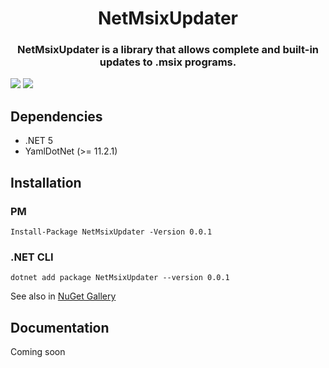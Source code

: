<h1 align="center">NetMsixUpdater</h1>
<h3 align="center">NetMsixUpdater is a library that allows complete and built-in updates to .msix programs.</h3>

<p>
  <img src="https://img.shields.io/nuget/dt/NetMsixUpdater">
  <img src="https://img.shields.io/nuget/v/NetMsixUpdater">
</p>

## Dependencies
- .NET 5
- YamlDotNet (>= 11.2.1)

## Installation
### PM
```
Install-Package NetMsixUpdater -Version 0.0.1
```
### .NET CLI
```
dotnet add package NetMsixUpdater --version 0.0.1
```
See also in [NuGet Gallery](https://www.nuget.org/packages/NetMsixUpdater)

## Documentation
Coming soon
